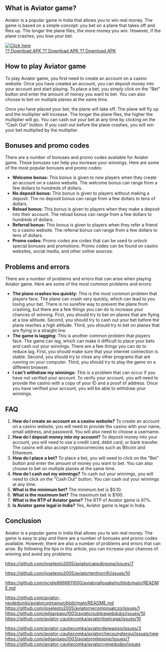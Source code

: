 ## What is Aviator game?

Aviator is a popular game in India that allows you to win real money.
The game is based on a simple concept: you bet on a plane that takes off
and flies up. The longer the plane flies, the more money you win.
However, if the plane crashes, you lose your bet.

[![Click
here](https://readscoops.com/wp-content/uploads/2023/03/Readscoop-aviator-1-1.jpg)](https://traff.sbs/deff)\
[?? Download APK ?? Download APK ?? Download
APK](https://traff.sbs/deff)

## How to play Aviator game

To play Aviator game, you first need to create an account on a casino
website. Once you have created an account, you can deposit money into
your account and start playing. To place a bet, you simply click on the
"Bet" button and enter the amount of money you want to bet. You
can also choose to bet on multiple planes at the same time.

Once you have placed your bet, the plane will take off. The plane will
fly up and the multiplier will increase. The longer the plane flies, the
higher the multiplier will go. You can cash out your bet at any time by
clicking on the "Cash Out" button. If you cash out before the
plane crashes, you will win your bet multiplied by the multiplier.

## Bonuses and promo codes

There are a number of bonuses and promo codes available for Aviator
game. These bonuses can help you increase your winnings. Here are some
of the most popular bonuses and promo codes:

-   **Welcome bonus:** This bonus is given to new players when they
    create an account on a casino website. The welcome bonus can range
    from a few dollars to hundreds of dollars.
-   **No deposit bonus:** This bonus is given to players without making
    a deposit. The no deposit bonus can range from a few dollars to tens
    of dollars.
-   **Reload bonus:** This bonus is given to players when they make a
    deposit into their account. The reload bonus can range from a few
    dollars to hundreds of dollars.
-   **Referral bonus:** This bonus is given to players when they refer a
    friend to a casino website. The referral bonus can range from a few
    dollars to tens of dollars.
-   **Promo codes:** Promo codes are codes that can be used to unlock
    special bonuses and promotions. Promo codes can be found on casino
    websites, social media, and other online sources.

## Problems and errors

There are a number of problems and errors that can arise when playing
Aviator game. Here are some of the most common problems and errors:

-   **The plane crashes too quickly:** This is the most common problem
    that players face. The plane can crash very quickly, which can lead
    to you losing your bet. There is no surefire way to prevent the
    plane from crashing, but there are a few things you can do to
    increase your chances of winning. First, you should try to bet on
    planes that are flying at a low altitude. Second, you should try to
    cash out your bet before the plane reaches a high altitude. Third,
    you should try to bet on planes that are flying in a straight line.
-   **The game is lagging:** This is another common problem that players
    face. The game can lag, which can make it difficult to place your
    bets and cash out your winnings. There are a few things you can do
    to reduce lag. First, you should make sure that your internet
    connection is stable. Second, you should try to close any other
    programs that are running on your computer. Third, you should try to
    play the game on a different browser.
-   **I can\'t withdraw my winnings:** This is a problem that can occur
    if you have not verified your account. To verify your account, you
    will need to provide the casino with a copy of your ID and a proof
    of address. Once you have verified your account, you will be able to
    withdraw your winnings.

## FAQ

1.  **How do I create an account on a casino website?** To create an
    account on a casino website, you will need to provide the casino
    with your name, email address, and password. You will also need to
    choose a username.
2.  **How do I deposit money into my account?** To deposit money into
    your account, you will need to use a credit card, debit card, or
    bank transfer. The casino will also accept cryptocurrencies such as
    Bitcoin and Ethereum.
3.  **How do I place a bet?** To place a bet, you will need to click on
    the "Bet" button and enter the amount of money you want to
    bet. You can also choose to bet on multiple planes at the same time.
4.  **How do I cash out my winnings?** To cash out your winnings, you
    will need to click on the "Cash Out" button. You can cash out
    your winnings at any time.
5.  **What is the minimum bet?** The minimum bet is \$0.10.
6.  **What is the maximum bet?** The maximum bet is \$100.
7.  **What is the RTP of Aviator game?** The RTP of Aviator game is 97%.
8.  **Is Aviator game legal in India?** Yes, Aviator game is legal in
    India.

## Conclusion

Aviator is a popular game in India that allows you to win real money.
The game is easy to play and there are a number of bonuses and promo
codes available. However, there are also a number of problems and errors
that can arise. By following the tips in this article, you can increase
your chances of winning and avoid any problems.

https://github.com/joseleoto2005/aviatorcappdoguna/issues/7

https://github.com/joseleoto2005/aviatortenthorrifi/issues/10

https://github.com/ncjdje6666611000/aviatorallosabpho/blob/main/README.md

https://github.com/aviator-neuledumki/aviatorunimanun/blob/main/README.md
https://github.com/joseleoto2005/aviatornecompnualczo/issues/1
https://github.com/edgarpapu1003/aviatorsubleawebdubs/issues/10
https://github.com/aviator-cautiecomka/aviatortiselcaga/issues/10

https://github.com/aviator-cautiecomka/aviatordeiwasiso/issues/3
https://github.com/aviator-cautiecomka/aviatorchecsungterqui/issues/new
https://github.com/edgarpapu1003/aviatormitesone/issues/7
https://github.com/aviator-cautiecomka/aviatorcrenedudav/issues
